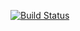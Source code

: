 [![Build Status](https://drone.fearoffish.com/api/badges/fearoffish/buddyhub.v3/status.svg)](https://drone.fearoffish.com/fearoffish/buddyhub.v3)
